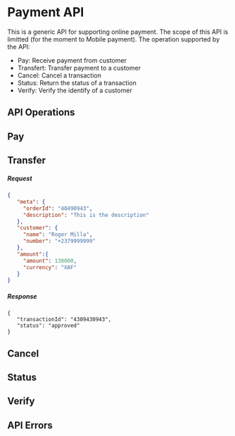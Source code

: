 # Payment API
This is a generic API for supporting online payment.
The scope of this API is limitted (for the moment to Mobile payment).
The operation supported by the API:
- Pay: Receive payment from customer
- Transfert: Transfer payment to a customer
- Cancel: Cancel a transaction
- Status: Return the status of a transaction
- Verify: Verify the identify of a customer

## API Operations
## Pay


## Transfer
##### Request
```json
{
   "meta": {
     "orderId": "40490943",
     "description": "This is the description"
   },
   "customer": {
     "name": "Roger Milla",
     "number": "+2379999999"
   },
   "amount":{
     "amount": 130000,
     "currency": "XAF"
   }
}
```

##### Response
```
{
   "transactionId": "4309430943",
   "status": "approved"
}
```

## Cancel

## Status

## Verify

## API Errors
